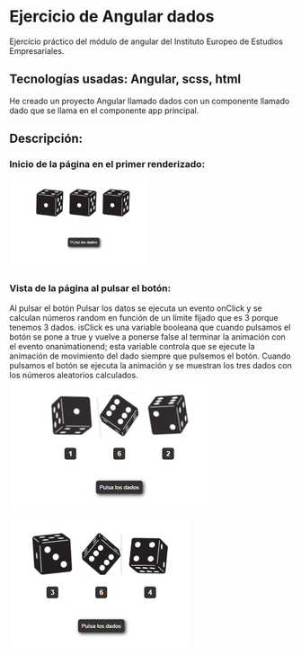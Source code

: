 # Ejercicio de Angular dados
Ejercício práctico del módulo de angular del Instituto Europeo de Estudios Empresariales.
## Tecnologías usadas: Angular, scss, html
He creado un proyecto Angular llamado dados con un componente llamado dado que se llama en el componente app principal.
## Descripción: 
### Inicio de la página en el primer renderizado: 
![Alt text](image-2.png)
### Vista de la página al pulsar el botón:
Al pulsar el botón Pulsar los datos se ejecuta un evento onClick y se calculan números random en función de un límite fijado que es 3 porque tenemos 3 dados. isClick es una variable booleana que cuando pulsamos el botón se pone a true y vuelve a ponerse false al terminar la animación con el evento onanimationend; esta variable controla que se ejecute la animación de movimiento del dado siempre que pulsemos el botón.
Cuando pulsamos el botón se ejecuta la animación y se muestran los tres dados con los números aleatorios calculados.
![Alt text](image.png)
![Alt text](image-1.png)


